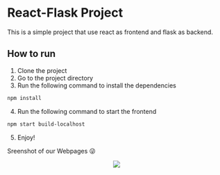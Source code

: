 # React-Flask Project
This is a simple project that use react as frontend and flask as backend.

## How to run
1. Clone the project
2. Go to the project directory
3. Run the following command to install the dependencies
```bash
npm install
```
4. Run the following command to start the frontend
```bash
npm start build-localhost
```
5. Enjoy!


Sreenshot of our Webpages 😜

<div align="center">
  <img src="https://github.com/YongShen0508/frontend-website-development-assignment/assets/96345247/0797a7cd-0175-4257-82ad-2f711d1fd7eb">
</div>




